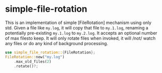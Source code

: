 # simple-file-rotation

This is an implementation of simple [FileRotation] mechanism using only std.
Given a file like `my.log`, it will copy that file to `my.1.log`, renaming a
potentially pre-existing `my.1.log` to `my.2.log`. It accepts an optional
number of max filesto keep. It will only rotate files when invoked, it will
/not/ watch any files or do any kind of background processing.

```rust
use simple_file_rotation::{FileRotation};
FileRotation::new("my.log")
    .max_old_files(2)
    .rotate()?;
```
